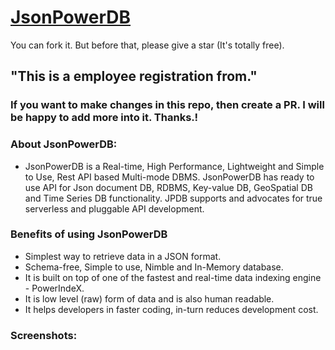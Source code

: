 # [JsonPowerDB](https://login2explore.com/jpdb/)
You can fork it. But before that, please give a star (It's totally free).
## "This is a employee registration from."
### If you want to make changes in this repo, then create a PR. I will be happy to add more into it. Thanks.!
### About JsonPowerDB:
- JsonPowerDB is a Real-time, High Performance, Lightweight and Simple to Use, Rest API based Multi-mode DBMS. JsonPowerDB has ready to use API for Json document DB, RDBMS, Key-value DB, GeoSpatial DB and Time Series DB functionality. JPDB supports and advocates for true serverless and pluggable API development.
### Benefits of using JsonPowerDB
- Simplest way to retrieve data in a JSON format.
- Schema-free, Simple to use, Nimble and In-Memory database.
- It is built on top of one of the fastest and real-time data indexing engine - PowerIndeX.
- It is low level (raw) form of data and is also human readable.
- It helps developers in faster coding, in-turn reduces development cost.
### Screenshots:
